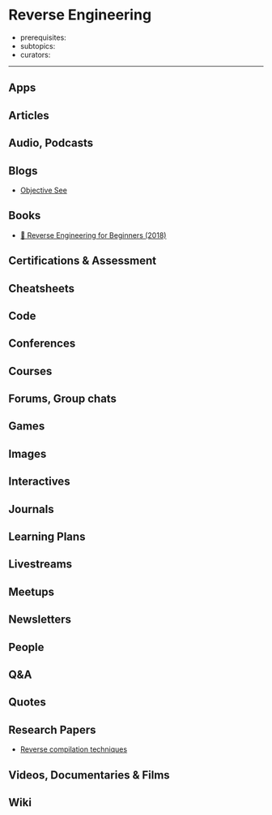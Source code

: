 # Reverse Engineering

- prerequisites:
- subtopics:
- curators:

------

## Apps

## Articles

## Audio, Podcasts

## Blogs

- [Objective See](https://objective-see.com/blog.html)

## Books

- [📖 Reverse Engineering for Beginners (2018)](https://beginners.re/RE4B-EN.pdf)


## Certifications & Assessment

## Cheatsheets

## Code

## Conferences

## Courses

## Forums, Group chats

## Games

## Images

## Interactives

## Journals

## Learning Plans

## Livestreams

## Meetups

## Newsletters

## People

## Q&A

## Quotes

## Research Papers

- [Reverse compilation techniques](https://yurichev.com/mirrors/DCC_decompilation_thesis.pdf)

## Videos, Documentaries & Films

## Wiki
